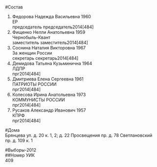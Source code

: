 #Состав  
1. Федорова Надежда Васильевна 1960  
    ЕР  
    председатель председатель2014[484]  
2. Фищенко Нелли Анатольевна 1959  
    Чернобыль-Квант  
    заместитель заместитель2014[484]  
3. Соснина Наталия Викторовна 1967  
    За женщин России  
    секретарь секретарь2014[484]  
4. Демидова Татьяна Кузьминична 1964  
    ЛДПР  
    прг2014[484]  
5. Дмитриева Елена Сергеевна 1961  
    ПАТРИОТЫ РОССИИ  
    прг2014[484]  
6. Колесова Ирина Анатольевна 1973  
    КОММУНИСТЫ РОССИИ  
    прг2014[484]  
7. Русаков Александр Иванович 1957  
    КПРФ  
    прг2014[484]  
  
#Дома  
Брянцева ул. д. 20 к. 1, 2; д. 22 Просвещения пр. д. 78 Светлановский пр. д. 109 к. 1  
  
#Выборы-2012  
##Номер УИК  
409  
